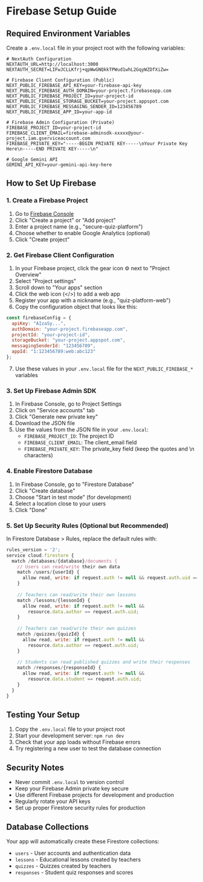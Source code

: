 # Firebase Setup Guide

## Required Environment Variables

Create a `.env.local` file in your project root with the following variables:

```env
# NextAuth Configuration
NEXTAUTH_URL=http://localhost:3000
NEXTAUTH_SECRET=LIFwJCLLKfrj+qpWwGNQkkTPWud1whL2GqyWZDfXiZw=

# Firebase Client Configuration (Public)
NEXT_PUBLIC_FIREBASE_API_KEY=your-firebase-api-key
NEXT_PUBLIC_FIREBASE_AUTH_DOMAIN=your-project.firebaseapp.com
NEXT_PUBLIC_FIREBASE_PROJECT_ID=your-project-id
NEXT_PUBLIC_FIREBASE_STORAGE_BUCKET=your-project.appspot.com
NEXT_PUBLIC_FIREBASE_MESSAGING_SENDER_ID=123456789
NEXT_PUBLIC_FIREBASE_APP_ID=your-app-id

# Firebase Admin Configuration (Private)
FIREBASE_PROJECT_ID=your-project-id
FIREBASE_CLIENT_EMAIL=firebase-adminsdk-xxxxx@your-project.iam.gserviceaccount.com
FIREBASE_PRIVATE_KEY="-----BEGIN PRIVATE KEY-----\nYour Private Key Here\n-----END PRIVATE KEY-----\n"

# Google Gemini API
GEMINI_API_KEY=your-gemini-api-key-here
```

## How to Set Up Firebase

### 1. Create a Firebase Project

1. Go to [Firebase Console](https://console.firebase.google.com/)
2. Click "Create a project" or "Add project"
3. Enter a project name (e.g., "secure-quiz-platform")
4. Choose whether to enable Google Analytics (optional)
5. Click "Create project"

### 2. Get Firebase Client Configuration

1. In your Firebase project, click the gear icon ⚙️ next to "Project Overview"
2. Select "Project settings"
3. Scroll down to "Your apps" section
4. Click the web icon (</>) to add a web app
5. Register your app with a nickname (e.g., "quiz-platform-web")
6. Copy the configuration object that looks like this:

```javascript
const firebaseConfig = {
  apiKey: "AIzaSy...",
  authDomain: "your-project.firebaseapp.com",
  projectId: "your-project-id",
  storageBucket: "your-project.appspot.com",
  messagingSenderId: "123456789",
  appId: "1:123456789:web:abc123"
};
```

7. Use these values in your `.env.local` file for the `NEXT_PUBLIC_FIREBASE_*` variables

### 3. Set Up Firebase Admin SDK

1. In Firebase Console, go to Project Settings
2. Click on "Service accounts" tab
3. Click "Generate new private key"
4. Download the JSON file
5. Use the values from the JSON file in your `.env.local`:
   - `FIREBASE_PROJECT_ID`: The project ID
   - `FIREBASE_CLIENT_EMAIL`: The client_email field
   - `FIREBASE_PRIVATE_KEY`: The private_key field (keep the quotes and \n characters)

### 4. Enable Firestore Database

1. In Firebase Console, go to "Firestore Database"
2. Click "Create database"
3. Choose "Start in test mode" (for development)
4. Select a location close to your users
5. Click "Done"

### 5. Set Up Security Rules (Optional but Recommended)

In Firestore Database > Rules, replace the default rules with:

```javascript
rules_version = '2';
service cloud.firestore {
  match /databases/{database}/documents {
    // Users can read/write their own data
    match /users/{userId} {
      allow read, write: if request.auth != null && request.auth.uid == userId;
    }
    
    // Teachers can read/write their own lessons
    match /lessons/{lessonId} {
      allow read, write: if request.auth != null && 
        resource.data.author == request.auth.uid;
    }
    
    // Teachers can read/write their own quizzes
    match /quizzes/{quizId} {
      allow read, write: if request.auth != null && 
        resource.data.author == request.auth.uid;
    }
    
    // Students can read published quizzes and write their responses
    match /responses/{responseId} {
      allow read, write: if request.auth != null && 
        resource.data.student == request.auth.uid;
    }
  }
}
```

## Testing Your Setup

1. Copy the `.env.local` file to your project root
2. Start your development server: `npm run dev`
3. Check that your app loads without Firebase errors
4. Try registering a new user to test the database connection

## Security Notes

- Never commit `.env.local` to version control
- Keep your Firebase Admin private key secure
- Use different Firebase projects for development and production
- Regularly rotate your API keys
- Set up proper Firestore security rules for production

## Database Collections

Your app will automatically create these Firestore collections:
- `users` - User accounts and authentication data
- `lessons` - Educational lessons created by teachers
- `quizzes` - Quizzes created by teachers
- `responses` - Student quiz responses and scores 